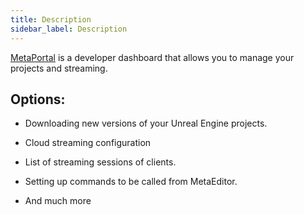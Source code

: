 ```yaml
---
title: Description
sidebar_label: Description
---
```




[MetaPortal](https://portal.metaeditor.io/) is a developer dashboard that allows you to manage your projects and streaming.

## Options:

* Downloading new versions of your Unreal Engine projects.

* Cloud streaming configuration

* List of streaming sessions of clients.

* Setting up commands to be called from MetaEditor.

* And much more
